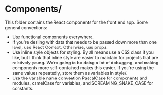# Components/

This folder contains the React components for the front end app. Some general conventions:

- Use functional components everywhere.
- If you're dealing with data that needs to be passed down more than one level, use React Context. Otherwise, use props.
- Use inline style objects for styling. By all means use a CSS class if you like, but I think that inline style are easier to maintain for projects that are relatively young. We're going to be doing a lot of debugging, and making components more self-contained makes this easier. If you're using the same values repeatedly, store them as variables in style/.
- Use the variable name convention PascalCase for components and modules, camelCase for variables, and SCREAMING_SNAKE_CASE for constants.
